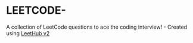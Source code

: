 # LEETCODE-
A collection of LeetCode questions to ace the coding interview! - Created using [LeetHub v2](https://github.com/arunbhardwaj/LeetHub-2.0)
